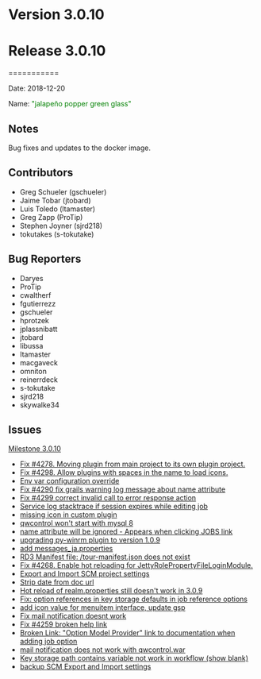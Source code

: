 # Version 3.0.10



# Release 3.0.10
===========

Date: 2018-12-20

Name: <span style="color: green"><span class="glyphicon glyphicon-glass"></span> "jalapeño popper green glass"</span>

## Notes

Bug fixes and updates to the docker image.

## Contributors

* Greg Schueler (gschueler)
* Jaime Tobar (jtobard)
* Luis Toledo (ltamaster)
* Greg Zapp (ProTip)
* Stephen Joyner (sjrd218)
* tokutakes (s-tokutake)

## Bug Reporters

* Daryes
* ProTip
* cwaltherf
* fgutierrezz
* gschueler
* hprotzek
* jplassnibatt
* jtobard
* libussa
* ltamaster
* macgaveck
* omniton
* reinerrdeck
* s-tokutake
* sjrd218
* skywalke34

## Issues

[Milestone 3.0.10](https://github.com/qwcontrol/qwcontrol/milestone/93)

* [Fix #4278. Moving plugin from main project to its own plugin project.](https://github.com/qwcontrol/qwcontrol/pull/4314)
* [Fix #4298. Allow plugins with spaces in the name to load icons.](https://github.com/qwcontrol/qwcontrol/pull/4313)
* [Env var configuration override](https://github.com/qwcontrol/qwcontrol/issues/4308)
* [Fix #4290 fix grails warning log message about name attribute](https://github.com/qwcontrol/qwcontrol/pull/4301)
* [Fix #4299 correct invalid call to error response action](https://github.com/qwcontrol/qwcontrol/pull/4300)
* [Service log stacktrace if session expires while editing job](https://github.com/qwcontrol/qwcontrol/issues/4299)
* [missing icon in custom plugin](https://github.com/qwcontrol/qwcontrol/issues/4298)
* [qwcontrol won't start with mysql 8](https://github.com/qwcontrol/qwcontrol/issues/4294)
* [name attribute will be ignored - Appears when clicking JOBS link](https://github.com/qwcontrol/qwcontrol/issues/4290)
* [upgrading py-winrm plugin to version 1.0.9](https://github.com/qwcontrol/qwcontrol/pull/4289)
* [add messages_ja.properties](https://github.com/qwcontrol/qwcontrol/pull/4282)
* [RD3 Manifest file: /tour-manifest.json does not exist](https://github.com/qwcontrol/qwcontrol/issues/4278)
* [Fix #4268. Enable hot reloading for JettyRolePropertyFileLoginModule.](https://github.com/qwcontrol/qwcontrol/pull/4276)
* [Export and Import SCM project settings](https://github.com/qwcontrol/qwcontrol/pull/4273)
* [Strip date from doc url](https://github.com/qwcontrol/qwcontrol/pull/4272)
* [Hot reload of realm.properties still doesn't work in 3.0.9](https://github.com/qwcontrol/qwcontrol/issues/4268)
* [Fix: option references in key storage defaults in job reference options](https://github.com/qwcontrol/qwcontrol/pull/4264)
* [add icon value for menuitem interface, update gsp](https://github.com/qwcontrol/qwcontrol/pull/4262)
* [Fix mail notification doesnt work](https://github.com/qwcontrol/qwcontrol/pull/4261)
* [Fix #4259 broken help link](https://github.com/qwcontrol/qwcontrol/pull/4260)
* [Broken Link: "Option Model Provider" link to documentation when adding job option](https://github.com/qwcontrol/qwcontrol/issues/4259)
* [mail notification does not work with qwcontrol.war](https://github.com/qwcontrol/qwcontrol/issues/4256)
* [Key storage path contains variable not work in workflow (show blank)](https://github.com/qwcontrol/qwcontrol/issues/4239)
* [backup SCM Export and Import settings](https://github.com/qwcontrol/qwcontrol/issues/4213)

